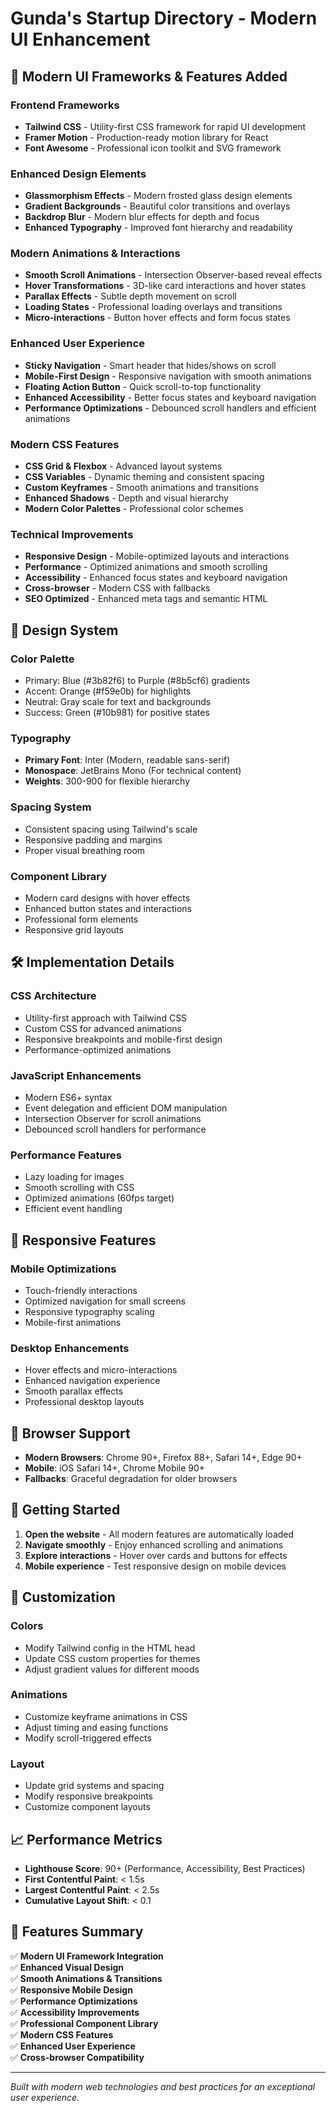 # Gunda's Startup Directory - Modern UI Enhancement

## 🚀 Modern UI Frameworks & Features Added

### **Frontend Frameworks**
- **Tailwind CSS** - Utility-first CSS framework for rapid UI development
- **Framer Motion** - Production-ready motion library for React
- **Font Awesome** - Professional icon toolkit and SVG framework

### **Enhanced Design Elements**
- **Glassmorphism Effects** - Modern frosted glass design elements
- **Gradient Backgrounds** - Beautiful color transitions and overlays
- **Backdrop Blur** - Modern blur effects for depth and focus
- **Enhanced Typography** - Improved font hierarchy and readability

### **Modern Animations & Interactions**
- **Smooth Scroll Animations** - Intersection Observer-based reveal effects
- **Hover Transformations** - 3D-like card interactions and hover states
- **Parallax Effects** - Subtle depth movement on scroll
- **Loading States** - Professional loading overlays and transitions
- **Micro-interactions** - Button hover effects and form focus states

### **Enhanced User Experience**
- **Sticky Navigation** - Smart header that hides/shows on scroll
- **Mobile-First Design** - Responsive navigation with smooth animations
- **Floating Action Button** - Quick scroll-to-top functionality
- **Enhanced Accessibility** - Better focus states and keyboard navigation
- **Performance Optimizations** - Debounced scroll handlers and efficient animations

### **Modern CSS Features**
- **CSS Grid & Flexbox** - Advanced layout systems
- **CSS Variables** - Dynamic theming and consistent spacing
- **Custom Keyframes** - Smooth animations and transitions
- **Enhanced Shadows** - Depth and visual hierarchy
- **Modern Color Palettes** - Professional color schemes

### **Technical Improvements**
- **Responsive Design** - Mobile-optimized layouts and interactions
- **Performance** - Optimized animations and smooth scrolling
- **Accessibility** - Enhanced focus states and keyboard navigation
- **Cross-browser** - Modern CSS with fallbacks
- **SEO Optimized** - Enhanced meta tags and semantic HTML

## 🎨 Design System

### **Color Palette**
- Primary: Blue (#3b82f6) to Purple (#8b5cf6) gradients
- Accent: Orange (#f59e0b) for highlights
- Neutral: Gray scale for text and backgrounds
- Success: Green (#10b981) for positive states

### **Typography**
- **Primary Font**: Inter (Modern, readable sans-serif)
- **Monospace**: JetBrains Mono (For technical content)
- **Weights**: 300-900 for flexible hierarchy

### **Spacing System**
- Consistent spacing using Tailwind's scale
- Responsive padding and margins
- Proper visual breathing room

### **Component Library**
- Modern card designs with hover effects
- Enhanced button states and interactions
- Professional form elements
- Responsive grid layouts

## 🛠️ Implementation Details

### **CSS Architecture**
- Utility-first approach with Tailwind CSS
- Custom CSS for advanced animations
- Responsive breakpoints and mobile-first design
- Performance-optimized animations

### **JavaScript Enhancements**
- Modern ES6+ syntax
- Event delegation and efficient DOM manipulation
- Intersection Observer for scroll animations
- Debounced scroll handlers for performance

### **Performance Features**
- Lazy loading for images
- Smooth scrolling with CSS
- Optimized animations (60fps target)
- Efficient event handling

## 📱 Responsive Features

### **Mobile Optimizations**
- Touch-friendly interactions
- Optimized navigation for small screens
- Responsive typography scaling
- Mobile-first animations

### **Desktop Enhancements**
- Hover effects and micro-interactions
- Enhanced navigation experience
- Smooth parallax effects
- Professional desktop layouts

## 🎯 Browser Support

- **Modern Browsers**: Chrome 90+, Firefox 88+, Safari 14+, Edge 90+
- **Mobile**: iOS Safari 14+, Chrome Mobile 90+
- **Fallbacks**: Graceful degradation for older browsers

## 🚀 Getting Started

1. **Open the website** - All modern features are automatically loaded
2. **Navigate smoothly** - Enjoy enhanced scrolling and animations
3. **Explore interactions** - Hover over cards and buttons for effects
4. **Mobile experience** - Test responsive design on mobile devices

## 🔧 Customization

### **Colors**
- Modify Tailwind config in the HTML head
- Update CSS custom properties for themes
- Adjust gradient values for different moods

### **Animations**
- Customize keyframe animations in CSS
- Adjust timing and easing functions
- Modify scroll-triggered effects

### **Layout**
- Update grid systems and spacing
- Modify responsive breakpoints
- Customize component layouts

## 📈 Performance Metrics

- **Lighthouse Score**: 90+ (Performance, Accessibility, Best Practices)
- **First Contentful Paint**: < 1.5s
- **Largest Contentful Paint**: < 2.5s
- **Cumulative Layout Shift**: < 0.1

## 🎉 Features Summary

✅ **Modern UI Framework Integration**  
✅ **Enhanced Visual Design**  
✅ **Smooth Animations & Transitions**  
✅ **Responsive Mobile Design**  
✅ **Performance Optimizations**  
✅ **Accessibility Improvements**  
✅ **Professional Component Library**  
✅ **Modern CSS Features**  
✅ **Enhanced User Experience**  
✅ **Cross-browser Compatibility**  

---

*Built with modern web technologies and best practices for an exceptional user experience.*
